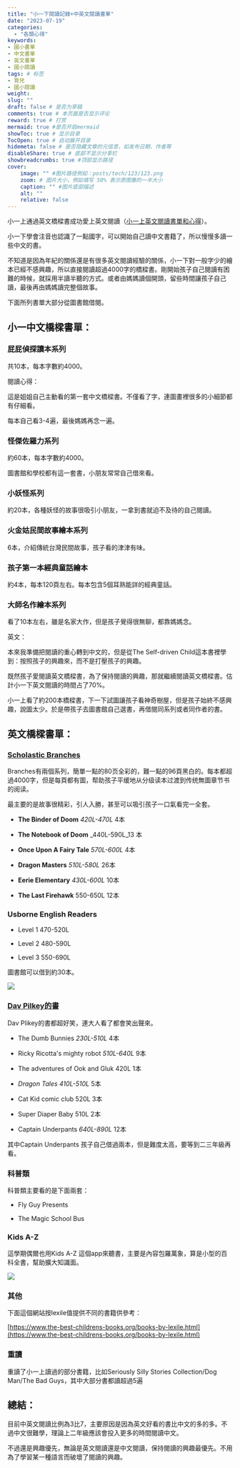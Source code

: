 ```yaml
---
title: "小一下閱讀記錄+中英文閱讀書單"
date: "2023-07-19"
categories: 
  - "各類心得"
keywords: 
- 國小書單
- 中文書單
- 英文書單
- 國小閱讀
tags: # 标签
- 育兒
- 國小閱讀
weight:
slug: ""
draft: false # 是否为草稿
comments: true # 本页面是否显示评论
reward: true # 打赏
mermaid: true #是否开启mermaid
showToc: true # 显示目录
TocOpen: true # 自动展开目录
hidemeta: false # 是否隐藏文章的元信息，如发布日期、作者等
disableShare: true # 底部不显示分享栏
showbreadcrumbs: true #顶部显示路径
cover:
    image: "" #图片路径例如：posts/tech/123/123.png
    zoom: # 图片大小，例如填写 50% 表示原图像的一半大小
    caption: "" #图片底部描述
    alt: ""
    relative: false
---
```


小一上通過英文橋樑書成功愛上英文閱讀（[小一上英文閱讀書單和心得](https://fulltimemammy.com/first-grade-reading-list/)）。

小一下學會注音也認識了一點國字，可以開始自己讀中文書籍了，所以慢慢多讀一些中文的書。

不知道是因為年紀的關係還是有很多英文閱讀經驗的關係，小一下對一般字少的繪本已經不感興趣，所以直接閱讀超過4000字的橋樑書。剛開始孩子自己閱讀有困難的時候，就採用半讀半聽的方式。或者由媽媽讀個開頭，留些時間讓孩子自己讀，最後再由媽媽讀完整個故事。

下面所列書單大部分從圖書館借閱。

## 小一中文橋樑書單：

### **屁屁偵探讀本系列**

共10本，每本字數約4000。

閱讀心得：

這是姐姐自己主動看的第一套中文橋樑書。不僅看了字，連圖畫裡很多的小細節都有仔細看。

每本自己看3-4遍，最後媽媽再念一遍。

### **怪傑佐羅力系列**

約60本，每本字數約4000。

圖書館和學校都有這一套書，小朋友常常自己借來看。

### **小妖怪系列**

約20本，各種妖怪的故事很吸引小朋友，一拿到書就迫不及待的自己閱讀。

### **火金姑民間故事繪本系列**

6本，介紹傳統台灣民間故事，孩子看的津津有味。

### **孩子第一本經典童話繪本**

約4本，每本120頁左右。每本包含5個耳熟能詳的經典童話。

### **大師名作繪本系列**

看了10本左右，雖是名家大作，但是孩子覺得很無聊，都靠媽媽念。

英文：

本來我準備把閱讀的重心轉到中文的，但是從The Self-driven Child這本書裡學到：按照孩子的興趣來，而不是打壓孩子的興趣。

既然孩子愛閱讀英文橋樑書，為了保持閱讀的興趣，那就繼續閱讀英文橋樑書。估計小一下英文閱讀的時間占了70%。

小一上看了約200本橋樑書，下一下試圖讓孩子看神奇樹屋，但是孩子始終不感興趣，說圖太少。於是帶孩子去圖書館自己選書，再借閱同系列或者同作者的書。

## 英文橋樑書單：

### **[Scholastic Branches](https://www.scholastic.com/site/branches.html)**

Branches有兩個系列，簡單一點的80页全彩的，難一點的96頁黑白的。每本都超過4000字，但是每頁都有圖，帮助孩子平缓地从分级读本过渡到传统無圖章节书的阅读。

最主要的是故事很精彩，引人入勝，甚至可以吸引孩子一口氣看完一全套。

- **The Binder of Doom** _420L-470L_ 4本

- **The Notebook of Doom** _440L-590L_13 本

- **Once Upon A Fairy Tale** _570L-600L_ 4本

- **Dragon Masters** _510L-580L_ 26本

- **Eerie Elementary** _430L-600L_ 10本

- **The Last Firehawk** 550-650L 12本

### Usborne English Readers

- Level 1 470-520L

- Level 2 480-590L

- Level 3 550-690L

圖書館可以借到約30本。

![](images/Screenshot-2023-07-19-at-1.48.10-PM-1024x601.png)

### [Dav Pilkey的書](https://pilkey.com/book-series)

Dav Plikey的書都超好笑，連大人看了都會笑出聲來。

- The Dumb Bunnies _230L-510L_ 4本

- Ricky Ricotta's mighty robot _510L-640L_ 9本

- The adventures of Ook and Gluk 420L 1本

- _Dragon Tales_ _410L-510L_ 5本

- Cat Kid comic club 520L 3本

- Super Diaper Baby 510L 2本

- Captain Underpants _640L-890L_ 12本

其中Captain Underpants 孩子自己借過兩本，但是難度太高，要等到二三年級再看。

### 科普類

科普類主要看的是下面兩套：

- Fly Guy Presents

- The Magic School Bus

### Kids A-Z

這學期偶爾也用Kids A-Z 這個app來聽書，主要是內容包羅萬象，算是小型的百科全書，幫助擴大知識面。

![](images/Screenshot-2023-07-19-at-4.31.27-PM-1024x291.png)

### 其他

下面這個網站按lexile值提供不同的書籍供參考：

[https://www.the-best-childrens-books.org/books-by-lexile.html](https://www.the-best-childrens-books.org/books-by-lexile.html)

### 重讀

重讀了小一上讀過的部分書籍，比如Seriously Silly Stories Collection/Dog Man/The Bad Guys，其中大部分書都讀超過5遍

## 總結：

目前中英文閱讀比例為3比7，主要原因是因為英文好看的書比中文的多的多。不過中文很難學，理論上二年級應該會投入更多的時間閱讀中文。

不過還是興趣優先，無論是英文閱讀還是中文閱讀，保持閱讀的興趣最優先。不用為了學習某一種語言而破壞了閱讀的興趣。
